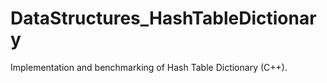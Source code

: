# DataStructures_HashTableDictionary
Implementation and benchmarking of Hash Table Dictionary (C++).
